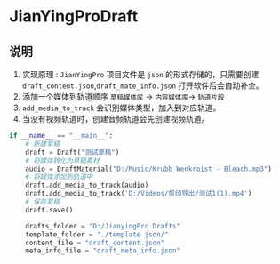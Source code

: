 # JianYingProDraft

## 说明

1. 实现原理 : `JianYingPro` 项目文件是 `json` 的形式存储的，只需要创建`draft_content.json`,`draft_mate_info.json` 打开软件后会自动补全。
2. 添加一个媒体到轨道顺序 `草稿媒体库` -> `内容媒体库`-> `轨道片段`
3. `add_media_to_track` 会识别媒体类型，加入到对应轨道。
4. 当没有视频轨道时，创建音频轨道会先创建视频轨道。


```python
if __name__ == "__main__":
    # 新建草稿
    draft = Draft("测试草稿") 
    # 将媒体转化为草稿素材
    audio = DraftMaterial("D:/Music/Krubb Wenkroist - Bleach.mp3")
    # 将媒体添加到轨道中
    draft.add_media_to_track(audio)
    draft.add_media_to_track('D:/Videos/剪印导出/测试1(1).mp4')
    # 保存草稿
    draft.save()
```

```python
    drafts_folder = "D:/JianyingPro Drafts"
    template_folder = "./template json/"
    content_file = "draft_content.json"
    meta_info_file = "draft_meta_info.json"
```
